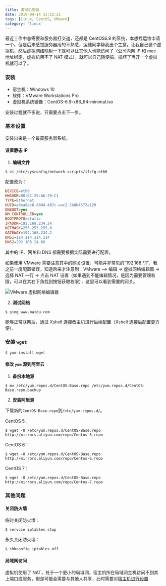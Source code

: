 ```yaml
---
title: 虚拟机安装
date: 2019-04-14 13:15:21
tags: [Linux, CentOS, VMware]
category: 'linux'
---
```


最近工作中总需要和服务器打交道，还都是 CentOS6.9 的系统，本想找运维申请一个，但是后来感觉服务器用的不熟悉，运维同学帮我出个主意，让我自己装个虚拟机，然后虚拟网络映射一下就可以让其他人也能访问了（公司内网 IP 和 mac 地址绑定，虚拟机用不了 NAT 模式），就可以自己随便搞，搞坏了再开一个虚拟机就可以了。

### 安装

- 宿主机：Windows 10
- 软件：VMware Workstations Pro
- 虚拟机系统镜像：CentOS-6.9-x86_64-minimal.iso

安装过程就不多说，只需要点击下一步。

### 基本设置

安装出来是一个最简服务器系统。

#### 设置静态 IP

1. **编辑文件**

```shell
$ vi /etc/sysconfig/network-scripts/ifcfg-eth0
```

配置改为：

```ini
DEVICE=eth0
HWADDR=00:0C:29:A6:79:C1
TYPE=Ethernet
UUID=a0ea8ec6-88d4-407c-aac2-3b6b4572a129
ONBOOT=yes
NM_CONTROLLED=yes
BOOTPROTO=static
IPADDR=192.168.234.24
NETMASK=255.255.255.0
GATEWAY=192.168.234.2
DNS1=114.114.114.114
DNS2=202.103.24.68
```

其中的 IP、网关和 DNS 都需要根据实际需要进行配置。

如果使用 VMware 需要注意其中的网关设置，可能并非常见的“192.168.\*.1”，我之前一度配置错误，知道后来才注意到：VMware –> 编辑 -> 虚拟网络编辑器 -> 选择 NAT 一行 -> 点击 NAT 设置（如果遇到不能编辑情况，是因为需要管理权限，可以在其右下角找到按钮获取权限），这里可以看到需要的网关。

![VMware 虚拟网络编辑器](/assets/articles/img/vmware-gateway.png 'WMware 网关')

2. **测试网络**

```shell
$ ping www.baidu.com
```

能够正常联网后，通过 Xshell 连接改主机进行后续配置（Xshell 连接后配置更方便）。

### 安装 `wget`

```shell
$ yum install wget
```

#### 修改 `yum` 源到阿里云

1. **备份本地源**

```shell
$ mv /etc/yum.repos.d/CentOS-Base.repo /etc/yum.repos.d/CentOS-Base.repo.backup
```

2. **安装阿里源**

下载新的`CentOS-Base.repo`到`/etc/yum.repos.d/`。

CentOS 5：

```shell
$ wget -O /etc/yum.repos.d/CentOS-Base.repo http://mirrors.aliyun.com/repo/Centos-5.repo
```

CentOS 6：

```shell
$ wget -O /etc/yum.repos.d/CentOS-Base.repo http://mirrors.aliyun.com/repo/Centos-6.repo
```

CentOS 7：

```shell
$ wget -O /etc/yum.repos.d/CentOS-Base.repo http://mirrors.aliyun.com/repo/Centos-7.repo
```

### 其他问题

#### 关闭防火墙

临时关闭防火墙：

```shell
$ servcie iptables stop
```

永久关闭防火墙：

```shell
$ chkconfig iptables off
```

#### 局域网访问

虚拟机使用了 NAT，处于一个更小的局域网，宿主机所在局域网主机访问不到其上端口或服务，但是可能会需要与其他人共享，此时需要对[宿主机进行设置](/linux/centos/centos-vm-install/)

